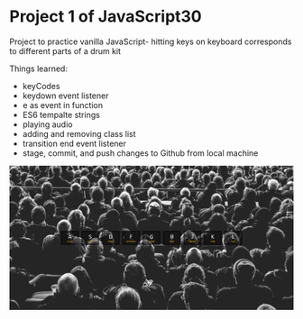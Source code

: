 # Project 1 of JavaScript30

Project to practice vanilla JavaScript- hitting keys on keyboard corresponds to different parts of a drum kit

Things learned:
- keyCodes
- keydown event listener
- e as event in function
- ES6 tempalte strings
- playing audio
- adding and removing class list
- transition end event listener
- stage, commit, and push changes to Github from local machine

<img src="drum-kit-ss.png">